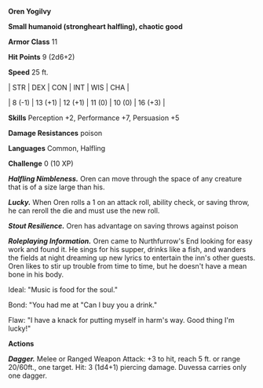 **Oren Yogilvy**

**Small humanoid (strongheart halfling), chaotic good**

**Armor Class** 11

**Hit Points** 9 (2d6+2)

**Speed** 25 ft.

|   STR   |   DEX   |   CON   |   INT   |   WIS   |   CHA   |
  
| 8 (-1) | 13 (+1) | 12 (+1) | 11 (0) | 10 (0) | 16 (+3) |

**Skills** Perception +2, Performance +7, Persuasion +5

**Damage Resistances** poison

**Languages** Common, Halfling

**Challenge** 0 (10 XP)

***Halfling Nimbleness.*** Oren can move through the space of any creature that is of a size large than his.

***Lucky.*** When Oren rolls a 1 on an attack roll, ability check, or saving throw, he can reroll the die and must use the new roll.

***Stout Resilience.*** Oren has advantage on saving throws against poison

***Roleplaying Information.*** Oren came to Nurthfurrow's End looking for easy work and found it. He sings for his supper, drinks like a fish, and wanders the fields at night dreaming up new lyrics to entertain the inn's other guests. Oren likes to stir up trouble from time to time, but he doesn't  have a mean bone in his body.

Ideal: "Music is food for the soul."

Bond: "You had me at "Can I buy you a drink."

Flaw: "I have a knack for putting myself in harm's way. Good thing I'm lucky!"

**Actions**

***Dagger.*** Melee or Ranged Weapon Attack: +3 to hit, reach 5 ft. or range 20/60ft., one target. Hit: 3 (1d4+1) piercing damage. Duvessa carries only one dagger.


